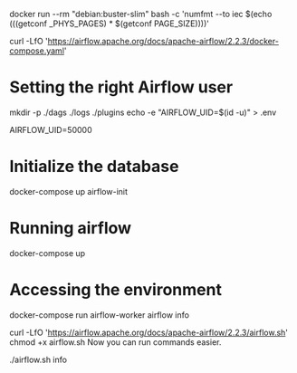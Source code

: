 docker run --rm "debian:buster-slim" bash -c 'numfmt --to iec $(echo $(($(getconf _PHYS_PAGES) * $(getconf PAGE_SIZE))))'

curl -LfO 'https://airflow.apache.org/docs/apache-airflow/2.2.3/docker-compose.yaml'

# Setting the right Airflow user
mkdir -p ./dags ./logs ./plugins
echo -e "AIRFLOW_UID=$(id -u)" > .env

AIRFLOW_UID=50000

# Initialize the database
docker-compose up airflow-init

# Running airflow
docker-compose up

# Accessing the environment
docker-compose run airflow-worker airflow info

curl -LfO 'https://airflow.apache.org/docs/apache-airflow/2.2.3/airflow.sh'
chmod +x airflow.sh
Now you can run commands easier.

./airflow.sh info


